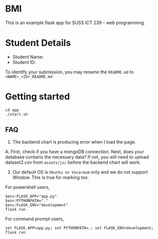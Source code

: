 # BMI

This is an example flask app for SUSS ICT 239 - web programming.

# Student Details
- Student Name: 
- Student ID: 

To identify your submission, you may rename the `README.md` to `<NAME>_<ID>_README.md`

# Getting started

```
cd app
./start.sh
```


## FAQ

1. The backend chart is producing error when I load the page. 

A. First, check if you have a mongoDB connection. Next, does your database contains the necessary data? If not, you will need to upload dataset2.csv from `assets/js/` before the backend chart will work. 

2. Our default OS is `Ubuntu on Vocareum` only and we do not support Window. This is true for marking too. 

For powershell users, 
```
$env:FLASK_APP="app.py"
$env:PYTHONPATH="." 
$env:FLASK_ENV="development"
flask run
```

For command prompt users, 
```
set FLASK_APP=app.py; set PYTHONPATH=.; set FLASK_ENV=development;
flask run
```
